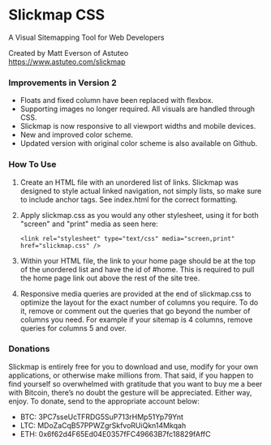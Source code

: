 # Slickmap CSS
A Visual Sitemapping Tool for Web Developers

Created by Matt Everson of Astuteo  
https://www.astuteo.com/slickmap

### Improvements in Version 2

- Floats and fixed column have been replaced with flexbox. 
- Supporting images no longer required. All visuals are handled through CSS.
- Slickmap is now responsive to all viewport widths and mobile devices.
- New and improved color scheme.
- Updated version with original color scheme is also available on Github. 

### How To Use

1. Create an HTML file with an unordered list of links. Slickmap was
   designed to style actual linked navigation, not simply lists, so make
   sure to include anchor tags. See index.html for the correct formatting.

2. Apply slickmap.css as you would any other stylesheet, using it for both
   "screen" and "print" media as seen here:

   `<link rel="stylesheet" type="text/css" media="screen,print" href="slickmap.css" />`

3. Within your HTML file, the link to your home page should be at the top
   of the unordered list and have the id of #home. This is required to pull
   the home page link out above the rest of the site tree.

4. Responsive media queries are provided at the end of slickmap.css to optimize
   the layout for the exact number of columns you require. To do it, remove or
   comment out the queries that go beyond the number of columns you need. For
   example if your sitemap is 4 columns, remove queries for columns 5 and over.

### Donations

Slickmap is entirely free for you to download and use, modify for your own applications, or otherwise make millions from. That said, if you happen to find yourself so overwhelmed with gratitude that you want to buy me a beer with Bitcoin, there’s no doubt the gesture will be appreciated. Either way, enjoy. To donate, send to the appropriate account below:

- BTC: 3PC7sseUcTFRDG5SuP713rHMp51Yp79Ynt
- LTC: MDoZaCqB57PPWZgrSkfvoRUiQkn14Mkqah
- ETH: 0x6f62d4F65Ed04E0357fFC49663B7fc18829fAffC

